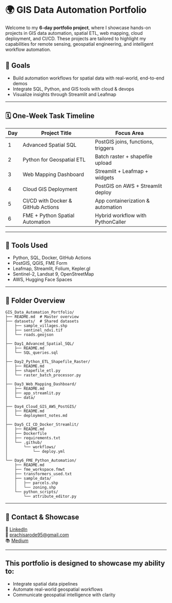 # 🌍 GIS Data Automation Portfolio

Welcome to my **6-day portfolio project**, where I showcase hands-on projects in GIS data automation, spatial ETL, web mapping, cloud deployment, and CI/CD. These projects are tailored to highlight my capabilities for remote sensing, geospatial engineering, and intelligent workflow automation.

## 🧠 Goals
- Build automation workflows for spatial data with real-world, end-to-end demos
- Integrate SQL, Python, and GIS tools with cloud & devops
- Visualize insights through Streamlit and Leafmap 
---

## 🗓️ One-Week Task Timeline

| Day | Project Title                                | Focus Area                        |
|-----|----------------------------------------------|-----------------------------------|
| 1   | Advanced Spatial SQL                         | PostGIS joins, functions, triggers|
| 2   | Python for Geospatial ETL                    | Batch raster + shapefile upload   |
| 3   | Web Mapping Dashboard                        | Streamlit + Leafmap + widgets     |
| 4   | Cloud GIS Deployment                         | PostGIS on AWS + Streamlit deploy |
| 5   | CI/CD with Docker & GitHub Actions           | App containerization & automation |
| 6   | FME + Python Spatial Automation              | Hybrid workflow with PythonCaller |

---

## 🧰 Tools Used
- Python, SQL, Docker, GitHub Actions
- PostGIS, QGIS, FME Form
- Leafmap, Streamlit, Folium, Kepler.gl
- Sentinel-2, Landsat 9, OpenStreetMap
- AWS, Hugging Face Spaces

---

## 📁 Folder Overview

```
GIS_Data_Automation_Portfolio/
├── README.md  # Master overview
├── datasets/  # Shared datasets
│   ├── sample_villages.shp
│   ├── sentinel_ndvi.tif
│   └── roads.geojson
│
├── Day1_Advanced_Spatial_SQL/
│   ├── README.md
│   └── SQL_queries.sql
│
├── Day2_Python_ETL_Shapefile_Raster/
│   ├── README.md
│   ├── shapefile_etl.py
│   └── raster_batch_processor.py
│
├── Day3_Web_Mapping_Dashboard/
│   ├── README.md
│   ├── app_streamlit.py
│   └── data/
│
├── Day4_Cloud_GIS_AWS_PostGIS/
│   ├── README.md
│   └── deployment_notes.md
│
├── Day5_CI_CD_Docker_Streamlit/
│   ├── README.md
│   ├── Dockerfile
│   ├── requirements.txt
│   └── .github/
│       └── workflows/
│           └── deploy.yml
│
└── Day6_FME_Python_Automation/
    ├── README.md
    ├── fme_workspace.fmwt
    ├── transformers_used.txt
    ├── sample_data/
    │   ├── parcels.shp
    │   └── zoning.shp
    └── python_scripts/
        └── attribute_editor.py
```
---

## 📣 Contact & Showcase

🔗 [LinkedIn](https://linkedin.com/in/prachisarode95)  
📧 prachisarode95@gmail.com  
📚 [Medium](https://medium.com/@prachisarode)   

---

## This portfolio is designed to showcase my ability to:
- Integrate spatial data pipelines
- Automate real-world geospatial workflows
- Communicate geospatial intelligence with clarity
